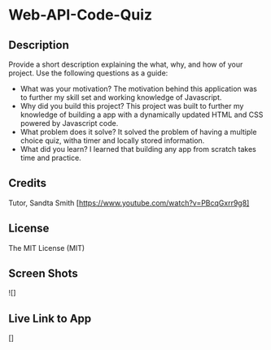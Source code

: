 # Web-API-Code-Quiz

## Description

Provide a short description explaining the what, why, and how of your project. Use the following questions as a guide:

- What was your motivation?
    The motivation behind this application was to further my skill set and working knowledge of Javascript.
- Why did you build this project? 
    This project was built to further my knowledge of building a app with a dynamically updated HTML and CSS powered by Javascript code. 
- What problem does it solve?
    It solved the problem of having a multiple choice quiz, witha timer and locally stored information. 
- What did you learn?
    I learned that building any app from scratch takes time and practice. 



## Credits

Tutor, Sandta Smith
[https://www.youtube.com/watch?v=PBcqGxrr9g8]

## License

The MIT License (MIT)


## Screen Shots
<!-- add screen shots to image folder -->
![]
## Live Link to App
<!-- add link to app -->
[]
